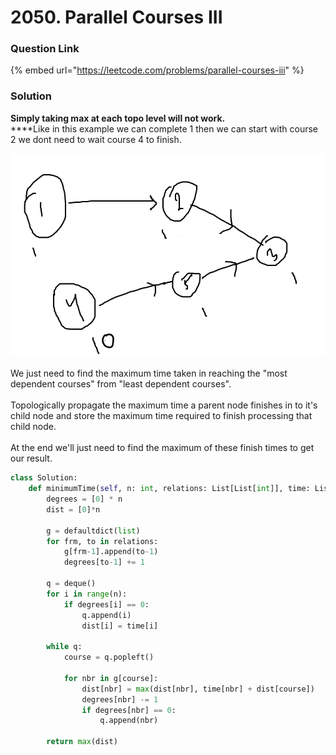 # 2050. Parallel Courses III

### Question Link

{% embed url="https://leetcode.com/problems/parallel-courses-iii" %}

### Solution

**Simply taking max at each topo level will not work.**\
****Like in this example we can complete 1 then we can start with course 2 we dont need to wait course 4 to finish.

![](<../../../.gitbook/assets/image (1).png>)

We just need to find the maximum time taken in reaching the "most dependent courses" from "least dependent courses".\
\
Topologically propagate the maximum time a parent node finishes in to it's child node and store the maximum time required to finish processing that child node. \
\
At the end we'll just need to find the maximum of these finish times to get our result.

```python
class Solution:
    def minimumTime(self, n: int, relations: List[List[int]], time: List[int]) -> int:
        degrees = [0] * n
        dist = [0]*n

        g = defaultdict(list)
        for frm, to in relations:
            g[frm-1].append(to-1)
            degrees[to-1] += 1

        q = deque()    
        for i in range(n):
            if degrees[i] == 0:
                q.append(i)
                dist[i] = time[i]
        
        while q:
            course = q.popleft()

            for nbr in g[course]:
                dist[nbr] = max(dist[nbr], time[nbr] + dist[course])
                degrees[nbr] -= 1
                if degrees[nbr] == 0:
                    q.append(nbr)
        
        return max(dist)

```
